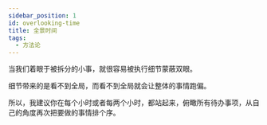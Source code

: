 ```yaml
---
sidebar_position: 1
id: overlooking-time
title: 全景时间
tags:
  - 方法论
---
```


当我们着眼于被拆分的小事，就很容易被执行细节蒙蔽双眼。

细节带来的是看不到全局，而看不到全局就会让整体的事情跑偏。

所以，我建议你在每个小时或者每两个小时，都站起来，俯瞰所有待办事项，从自己的角度再次把要做的事情排个序。